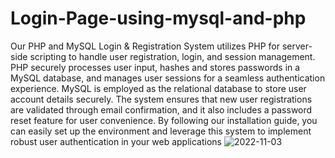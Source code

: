 # Login-Page-using-mysql-and-php
Our PHP and MySQL Login & Registration System utilizes PHP for server-side scripting to handle user registration, login, and session management. PHP securely processes user input, hashes and stores passwords in a MySQL database, and manages user sessions for a seamless authentication experience. MySQL is employed as the relational database to store user account details securely. The system ensures that new user registrations are validated through email confirmation, and it also includes a password reset feature for user convenience. By following our installation guide, you can easily set up the environment and leverage this system to implement robust user authentication in your web applications
![2022-11-03](https://user-images.githubusercontent.com/114000635/199655090-e6103c66-042d-494d-83a0-87f221b4cedb.png)

